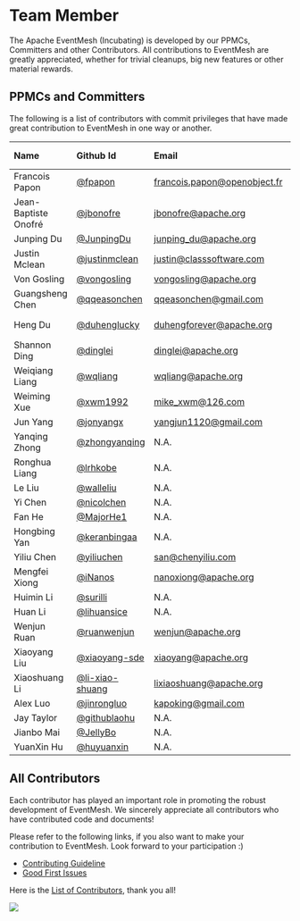 # Team Member


The Apache EventMesh (Incubating) is developed by our PPMCs, Committers and other Contributors. All contributions to EventMesh are greatly appreciated, whether for trivial cleanups, big new features or other material rewards.

## PPMCs and Committers

The following is a list of contributors with commit privileges that have made great contribution to EventMesh in one way or another.

|Name| Github Id                                      | Email |[Roles](https://www.apache.org/foundation/how-it-works.html#roles)| Time Zone|
|:---|:-----------------------------------------------|:---|:---|:--|
|Francois Papon| [@fpapon](https://github.com/fpapon) |francois.papon@openobject.fr |Mentor| +1|
|Jean-Baptiste Onofré| [@jbonofre](https://github.com/jbonofre)         |jbonofre@apache.org |Mentor| +1 |
|Junping Du| [@JunpingDu](https://github.com/JunpingDu)         |junping_du@apache.org |Mentor| +8 |
|Justin Mclean| [@justinmclean](https://github.com/justinmclean)     |justin@classsoftware.com |Mentor| +10 |
|Von Gosling| [@vongosling](https://github.com/vongosling)         |vongosling@apache.org  |Mentor| +8 |
|Guangsheng Chen| [@qqeasonchen](https://github.com/qqeasonchen) |qqeasonchen@gmail.com |PPMC Member| +8|
|Heng Du| [@duhenglucky](https://github.com/duhengforever)         |duhengforever@apache.org |PPMC Member| +8 |
|Shannon Ding| [@dinglei](https://github.com/dinglei) |dinglei@apache.org |PPMC Member| +8|
|Weiqiang Liang| [@wqliang](https://github.com/wqliang)         |wqliang@apache.org |PPMC Member| +8 |
|Weiming Xue| [@xwm1992](https://github.com/xwm1992)         |mike_xwm@126.com |PPMC Member| +8 |
|Jun Yang| [@jonyangx](https://github.com/jonyangx)         |yangjun1120@gmail.com |Committer| +8 |
|Yanqing Zhong| [@zhongyanqing](https://github.com/zhongyanqing)         |N.A. |Committer| +8 |
|Ronghua Liang| [@lrhkobe](https://github.com/lrhkobe)         |N.A. |Committer| +8 |
|Le Liu| [@walleliu](https://github.com/walleliu)         |N.A. |Committer| +8 |
|Yi Chen| [@nicolchen](https://github.com/nicolchen)         |N.A. |Committer| +8 |
|Fan He| [@MajorHe1](https://github.com/MajorHe1)         |N.A. |Committer| +8 |
|Hongbing Yan| [@keranbingaa](https://github.com/keranbingaa)         |N.A. |Committer| +8 |
|Yiliu Chen| [@yiliuchen](https://github.com/yiliuchen)         |san@chenyiliu.com |Committer| +8 |
|Mengfei Xiong| [@iNanos](https://github.com/iNanos) |nanoxiong@apache.org |Committer| +8|
|Huimin Li| [@surilli](https://github.com/surilli) |N.A. |Committer| +8|
|Huan Li| [@lihuansice](https://github.com/lihuansice)         |N.A. |Committer| +8 |
|Wenjun Ruan| [@ruanwenjun](https://github.com/ruanwenjun) |wenjun@apache.org |Committer| +8|
|Xiaoyang Liu| [@xiaoyang-sde](https://github.com/xiaoyang-sde) |xiaoyang@apache.org |Committer| -7|
|Xiaoshuang Li| [@li-xiao-shuang](https://github.com/li-xiao-shuang)         |lixiaoshuang@apache.org |Committer| +8 |
|Alex Luo| [@jinrongluo](https://github.com/jinrongluo)         |kapoking@gmail.com |Committer| -4 |
|Jay Taylor| [@githublaohu](https://github.com/githublaohu)         |N.A. |Committer| +8 |
|Jianbo Mai| [@JellyBo](https://github.com/jellybo)         |N.A. |Committer| +8 |
|YuanXin Hu| [@huyuanxin](https://github.com/huyuanxin)         |N.A. |Committer| +8 |

## All Contributors

Each contributor has played an important role in promoting the robust development of EventMesh. We sincerely appreciate all contributors who have contributed code and documents!

Please refer to the following links, if you also want to make your contribution to EventMesh. Look forward to your participation :)

- [Contributing Guideline](https://github.com/apache/incubator-eventmesh/blob/master/docs/en/contribute/03-new-contributor-guidelines.md)
- [Good First Issues](https://github.com/apache/incubator-eventmesh/issues?q=is%3Aopen+is%3Aissue+label%3A%22good+first+issue%22)

Here is the [List of Contributors](https://github.com/apache/incubator-eventmesh/graphs/contributors), thank you all!

<a href="https://github.com/apache/incubator-eventmesh/graphs/contributors">
  <img src="https://contrib.rocks/image?repo=apache/incubator-eventmesh" />
</a>



